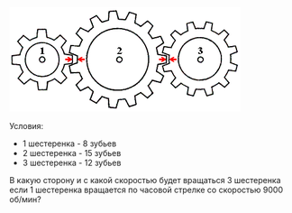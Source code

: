 ![problem-img](image001.gif)

Условия:
- 1 шестеренка - 8 зубьев
- 2 шестеренка - 15 зубьев
- 3 шестеренка - 12 зубьев

В какую сторону и с какой скоростью будет вращаться 3 шестеренка если 1 шестеренка вращается по часовой стрелке со скоростью 9000 об/мин?
